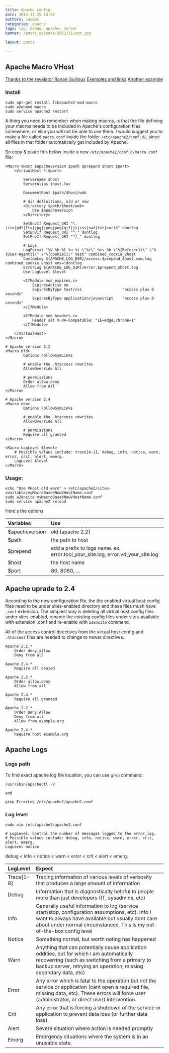 ```yaml
---
title: Apache config
date: 2013-11-25 13:52
authors: JacBac
categories: apache
tags: log, debug, apache, server
banner: /posts_uploads/2013/11/acm.jpg

layout: posts

---
```


## Apache Macro VHost

[Thanks to the revelator Ronan Guilloux](https://gist.github.com/ronanguilloux/8452588)
[Exemples and links](https://people.apache.org/~fabien/mod_macro/)
[Another example](https://blog.natulte.net/posts/2008-04-29-apache-configuration-with-modmacro.html)

### Install

```
sudo apt-get install libapache2-mod-macro
sudo a2enmod macro
sudo service apache2 restart
```

A thing you need to remember when making macros, is that the file defining your macros needs to be included in Apache's configuration files somewhere, or else you will not be able to use them. I would suggest you to make a file called `macro.conf` inside the folder `/etc/apache2/conf.d/`, since all files in that folder automatically get included by Apache.

So copy & paste this below inside a new `/etc/apache2/conf.d/macro.conf` file:

```
<Macro VHost $apacheversion $path $prepend $host $port>
    <VirtualHost *:$port>

        Servername $host
        ServerAlias $host.loc

        DocumentRoot $path/$host/web

        # dir definitions, old or new
        <Directory $path/$host/web>
            Use $apacheversion
        </Directory>

        SetEnvIf Request_URI "\.(ico|pdf|flv|jpg|jpeg|png|gif|js|css|swf|txt|cur)$" dontlog
        SetEnvIf Request_URI "^_" dontlog
        SetEnvIf Request_URI "^/_" dontlog

        # Logs
        LogFormat "%V %h %l %u %t \"%r\" %>s %b \"%{Referer}i\" \"%{User-Agent}i\" \"%{cookie}i\" test" combined_cookie_vhost
        CustomLog ${APACHE_LOG_DIR}/access.$prepend_$host.com.log combined_cookie_vhost env=!dontlog
        ErrorLog ${APACHE_LOG_DIR}/error.$prepend_$host.log
        Use LogLevel $level

        <IfModule mod_expires.c>
            ExpiresActive on
            ExpiresByType text/css                  "access plus 0 seconds"
            ExpiresByType application/javascript    "access plus 0 seconds"
        </IfModule>
        
        <IfModule mod_headers.c>
            Header set X-UA-Compatible: "IE=edge,chrome=1"
        </IfModule>

    </VirtualHost>
</Macro>

# Apache version 2.2
<Macro old>
        Options FollowSymLinks

        # enable the .htaccess rewrites
        AllowOverride All

        # permissions
        Order allow,deny
        Allow from All
</Macro>

# Apache version 2.4
<Macro new>
        Options FollowSymLinks

        # enable the .htaccess rewrites
        AllowOverride All

        # permissions
        Require all granted
</Macro>

<Macro LogLevel $level>
    # Possible values include: trace[8-1], debug, info, notice, warn, error, crit, alert, emerg.
    LogLevel $level
</Macro>
```

### Usage:

```
echo "Use VHost old warn" > /etc/apache2/sites-available/myMacroBasedNewVHostName.conf
sudo a2ensite myMacroBasedNewVHostName.conf
sudo service apache2 reload
```

Here's the options

| Variables       | Use           |
| :-------------- |:--------------|
| $apacheversion  | old (apache 2.2) || new (apache 2.4)|
| $path           | the path to host |
| $prepend        | add a prefix to logs name. ex. error.tool_your_site.log, error.v4_your_site.log|
| $host           | the host name|
| $port           | 80, 8080, ...|


## Apache uprade to 2.4

According to the new configuration file, the the enabled virtual host config files need to be under sites-enabled directory and these files mush have `.conf` extension. The simplest way is deleting all virtual host config files under sites-enabled, rename the existing config files under sites-available with extension .conf and re-enable with `a2ensite` command.

All of the access control directives from the virtual host config and `.htaccess` files are needed to change to newer directives.

```
Apache 2.2.*
    Order deny,allow
    Deny from all

Apache 2.4.*
    Require all denied

Apache 2.2.*
    Order allow,deny
    Allow from all

Apache 2.4.*
    Require all granted

Apache 2.2.*
    Order Deny,Allow
    Deny from all
    Allow from example.org

Apache 2.4.*
    Require host example.org
```


## Apache Logs

[](https://www.digitalocean.com/community/articles/how-to-configure-logging-and-log-rotation-in-apache-on-an-ubuntu-vps)

### Logs path

To find exact apache log file location, you can use `grep` command:

```
/usr/sbin/apachectl -V

and

grep ErrorLog /etc/apache2/apache2.conf
```


### Log level

```
sudo vim /etc/apache2/apache2.conf
```


```
# LogLevel: Control the number of messages logged to the error_log.
# Possible values include: debug, info, notice, warn, error, crit, alert, emerg.
LogLevel notice
```

debug < info < notice < warn < error < crit < alert < emerg.


| LogLevel        | Expect        |
| :-------------- |:--------------|
| Trace[1-8]      | Tracing information of various levels of verbosity that produces a large amount of information|
| Debug           | Information that is diagnostically helpful to people more than just developers (IT, sysadmins, etc) |
| Info            | Generally useful information to log (service start/stop, configuration assumptions, etc). Info I want to always have available but usually dont care about under normal circumstances. This is my out-of-the-box config level |
| Notice          | Something normal, but worth noting has happened|
| Warn            | Anything that can potentially cause application oddities, but for which I am automatically recoverring (such as switching from a primary to backup server, retrying an operation, missing secondary data, etc) |
| Error           | Any error which is fatal to the operation but not the service or application (cant open a required file, missing data, etc). These errors will force user (administrator, or direct user) intervention. |
| Crit            | Any error that is forcing a shutdown of the service or application to prevent data loss (or further data loss). |
| Alert           | Severe situation where action is needed promptly|
| Emerg           | Emergency situations where the system is in an unusable state.|
